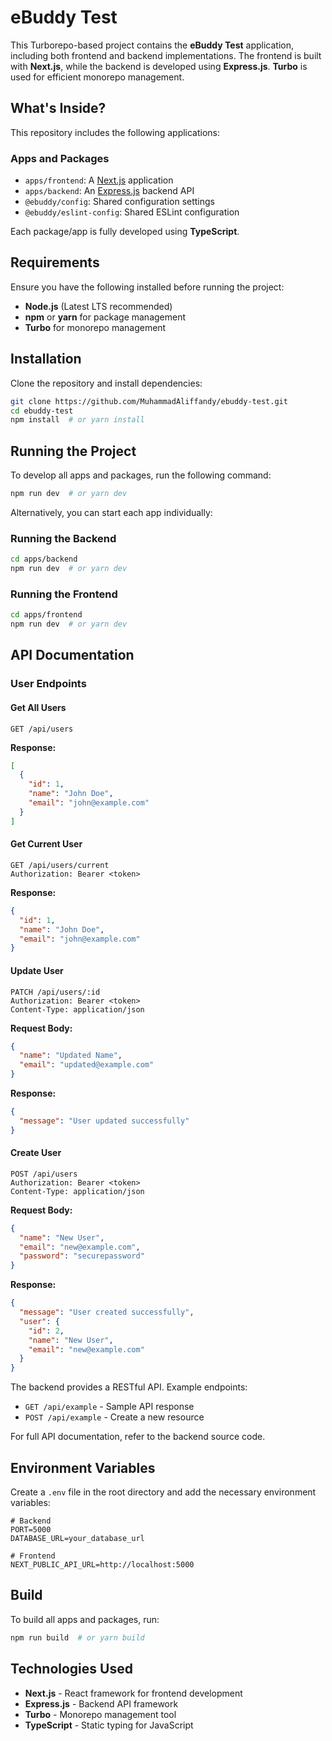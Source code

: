 # eBuddy Test

This Turborepo-based project contains the **eBuddy Test** application, including both frontend and backend implementations. The frontend is built with **Next.js**, while the backend is developed using **Express.js**. **Turbo** is used for efficient monorepo management.

## What's Inside?

This repository includes the following applications:

### Apps and Packages

- `apps/frontend`: A [Next.js](https://nextjs.org/) application
- `apps/backend`: An [Express.js](https://expressjs.com/) backend API
- `@ebuddy/config`: Shared configuration settings
- `@ebuddy/eslint-config`: Shared ESLint configuration

Each package/app is fully developed using **TypeScript**.

## Requirements

Ensure you have the following installed before running the project:

- **Node.js** (Latest LTS recommended)
- **npm** or **yarn** for package management
- **Turbo** for monorepo management

## Installation

Clone the repository and install dependencies:

```sh
git clone https://github.com/MuhammadAliffandy/ebuddy-test.git
cd ebuddy-test
npm install  # or yarn install
```

## Running the Project

To develop all apps and packages, run the following command:

```sh
npm run dev  # or yarn dev
```

Alternatively, you can start each app individually:

### Running the Backend

```sh
cd apps/backend
npm run dev  # or yarn dev
```

### Running the Frontend

```sh
cd apps/frontend
npm run dev  # or yarn dev
```

## API Documentation

### User Endpoints

#### Get All Users
```http
GET /api/users
```
**Response:**
```json
[
  {
    "id": 1,
    "name": "John Doe",
    "email": "john@example.com"
  }
]
```

#### Get Current User
```http
GET /api/users/current
Authorization: Bearer <token>
```
**Response:**
```json
{
  "id": 1,
  "name": "John Doe",
  "email": "john@example.com"
}
```

#### Update User
```http
PATCH /api/users/:id
Authorization: Bearer <token>
Content-Type: application/json
```
**Request Body:**
```json
{
  "name": "Updated Name",
  "email": "updated@example.com"
}
```
**Response:**
```json
{
  "message": "User updated successfully"
}
```

#### Create User
```http
POST /api/users
Authorization: Bearer <token>
Content-Type: application/json
```
**Request Body:**
```json
{
  "name": "New User",
  "email": "new@example.com",
  "password": "securepassword"
}
```
**Response:**
```json
{
  "message": "User created successfully",
  "user": {
    "id": 2,
    "name": "New User",
    "email": "new@example.com"
  }
}
```

The backend provides a RESTful API. Example endpoints:

- `GET /api/example` - Sample API response
- `POST /api/example` - Create a new resource

For full API documentation, refer to the backend source code.

## Environment Variables

Create a `.env` file in the root directory and add the necessary environment variables:

```
# Backend
PORT=5000
DATABASE_URL=your_database_url

# Frontend
NEXT_PUBLIC_API_URL=http://localhost:5000
```

## Build

To build all apps and packages, run:

```sh
npm run build  # or yarn build
```

## Technologies Used

- **Next.js** - React framework for frontend development
- **Express.js** - Backend API framework
- **Turbo** - Monorepo management tool
- **TypeScript** - Static typing for JavaScript



